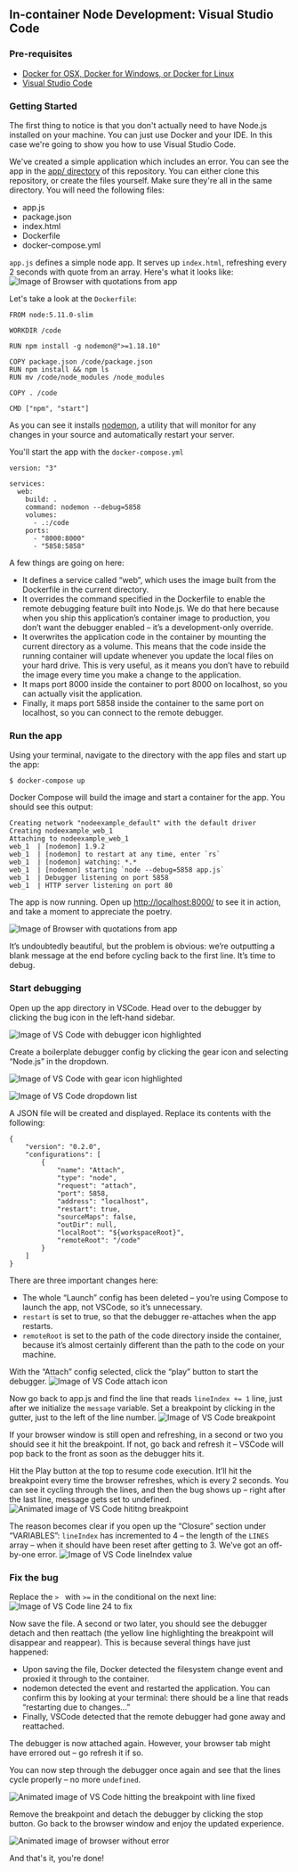 ## In-container Node Development: Visual Studio Code

### Pre-requisites

* [Docker for OSX, Docker for Windows, or Docker for Linux](https://www.docker.com/products/docker)
* [Visual Studio Code](https://code.visualstudio.com/)

### Getting Started

The first thing to notice is that you don't actually need to have Node.js installed on your machine. You can just use Docker and your IDE. In this case we're going to show you how to use Visual Studio Code.

We've created a simple application which includes an error. You can see the app in the [app/ directory](https://github.com/docker/labs/tree/master/developer-tools/nodejs-debugging/app) of this repository. You can either clone this repository, or create the files yourself. Make sure they're all in the same directory. You will need the following files:

- app.js
- package.json
- index.html
- Dockerfile
- docker-compose.yml

`app.js` defines a simple node app. It serves up `index.html`, refreshing every 2 seconds with quote from an array. Here's what it looks like:
![Image of Browser with quotations from app](images/browser-broken.gif "Image of a green background with quotes cycling through. Last image is just two quotation marks")

Let's take a look at the `Dockerfile`:

```
FROM node:5.11.0-slim

WORKDIR /code

RUN npm install -g nodemon@">=1.18.10"

COPY package.json /code/package.json
RUN npm install && npm ls
RUN mv /code/node_modules /node_modules

COPY . /code

CMD ["npm", "start"]
```

As you can see it installs [nodemon](http://nodemon.io/), a utility that will monitor for any changes in your source and automatically restart your server.

You'll start the app with the `docker-compose.yml`

```
version: "3"

services:
  web:
    build: .
    command: nodemon --debug=5858
    volumes:
      - .:/code
    ports:
      - "8000:8000"
      - "5858:5858"
```

A few things are going on here:

* It defines a service called “web”, which uses the image built from the Dockerfile in the current directory.
* It overrides the command specified in the Dockerfile to enable the remote debugging feature built into Node.js. We do that here because when you ship this application’s container image to production, you don’t want the debugger enabled – it’s a development-only override.
* It overwrites the application code in the container by mounting the current directory as a volume. This means that the code inside the running container will update whenever you update the local files on your hard drive. This is very useful, as it means you don’t have to rebuild the image every time you make a change to the application.
* It maps port 8000 inside the container to port 8000 on localhost, so you can actually visit the application.
* Finally, it maps port 5858 inside the container to the same port on localhost, so you can connect to the remote debugger.


### Run the app
Using your terminal, navigate to the directory with the app files and start up the app:

```
$ docker-compose up
```

Docker Compose will build the image and start a container for the app. You should see this output:
```
Creating network "nodeexample_default" with the default driver
Creating nodeexample_web_1
Attaching to nodeexample_web_1
web_1  | [nodemon] 1.9.2
web_1  | [nodemon] to restart at any time, enter `rs`
web_1  | [nodemon] watching: *.*
web_1  | [nodemon] starting `node --debug=5858 app.js`
web_1  | Debugger listening on port 5858
web_1  | HTTP server listening on port 80
```

The app is now running. Open up [http://localhost:8000/](http://localhost:8000) to see it in action, and take a moment to appreciate the poetry.

![Image of Browser with quotations from app](images/browser-broken.gif "Image of a green background with quotes cycling through. Last image is just two quotation marks")

It’s undoubtedly beautiful, but the problem is obvious: we’re outputting a blank message at the end before cycling back to the first line. It’s time to debug.

### Start debugging
Open up the app directory in VSCode. Head over to the debugger by clicking the bug icon in the left-hand sidebar.

![Image of VS Code with debugger icon highlighted](images/debugger-icon.png "Image of Visual Studio Code with debugger icon highlighted")

Create a boilerplate debugger config by clicking the gear icon and selecting “Node.js” in the dropdown.

![Image of VS Code with gear icon highlighted](images/gear-icon.png "Image of Visual Studio Code with gear icon highlighted")

![Image of VS Code dropdown list](images/dropdown.png "Image of Visual Studio Code dropdown list")

A JSON file will be created and displayed. Replace its contents with the following:
```
{
    "version": "0.2.0",
    "configurations": [
        {
            "name": "Attach",
            "type": "node",
            "request": "attach",
            "port": 5858,
            "address": "localhost",
            "restart": true,
            "sourceMaps": false,
            "outDir": null,
            "localRoot": "${workspaceRoot}",
            "remoteRoot": "/code"
        }
    ]
}
```
There are three important changes here:

* The whole “Launch” config has been deleted – you’re using Compose to launch the app, not VSCode, so it’s unnecessary.
* `restart` is set to true, so that the debugger re-attaches when the app restarts.
* `remoteRoot` is set to the path of the code directory inside the container, because it’s almost certainly different than the path to the code on your machine.

With the “Attach” config selected, click the “play” button to start the debugger.
![Image of VS Code attach icon](images/attach.png "Image of Visual Studio Code attach icon")

Now go back to app.js and find the line that reads `lineIndex += 1` line, just after we initialize the `message` variable. Set a breakpoint by clicking in the gutter, just to the left of the line number.
![Image of VS Code breakpoint](images/breakpoint.png "Image of Visual Studio Code breakpoint")

If your browser window is still open and refreshing, in a second or two you should see it hit the breakpoint. If not, go back and refresh it – VSCode will pop back to the front as soon as the debugger hits it.

Hit the Play button at the top to resume code execution. It’ll hit the breakpoint every time the browser refreshes, which is every 2 seconds. You can see it cycling through the lines, and then the bug shows up – right after the last line, message gets set to undefined.
![Animated image of VS Code hititng breakpoint](images/hitting-breakpoint.gif "Animated image of VS Code hititng breakpoint")

The reason becomes clear if you open up the “Closure” section under “VARIABLES”: `lineIndex` has incremented to 4 – the length of the `LINES` array – when it should have been reset after getting to 3. We’ve got an off-by-one error.
![Image of VS Code lineIndex value](images/variables.png "Image of Visual Studio Code lineIndex value")

### Fix the bug
Replace the `> ` with `>=` in the conditional on the next line:
![Image of VS Code line 24 to fix](images/fixing-line.png "Image of Visual Studio Code line 24 to fix")

Now save the file. A second or two later, you should see the debugger detach and then reattach (the yellow line highlighting the breakpoint will disappear and reappear). This is because several things have just happened:

* Upon saving the file, Docker detected the filesystem change event and proxied it through to the container.
* nodemon detected the event and restarted the application. You can confirm this by looking at your terminal: there should be a line that reads “restarting due to changes…”
* Finally, VSCode detected that the remote debugger had gone away and reattached.

The debugger is now attached again. However, your browser tab might have errored out – go refresh it if so.

You can now step through the debugger once again and see that the lines cycle properly – no more `undefined`.

![Animated image of VS Code hitting the breakpoint with line fixed](images/attach.png "Animated image of Visual Studio Code hitting the breakpoint with line fixed")

Remove the breakpoint and detach the debugger by clicking the stop button. Go back to the browser window and enjoy the updated experience.

![Animated image of browser without error](images/attach.png "Animated image of browser without error")

And that's it, you're done!
